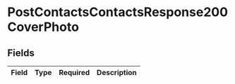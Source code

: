 # PostContactsContactsResponse200CoverPhoto


## Fields

| Field       | Type        | Required    | Description |
| ----------- | ----------- | ----------- | ----------- |